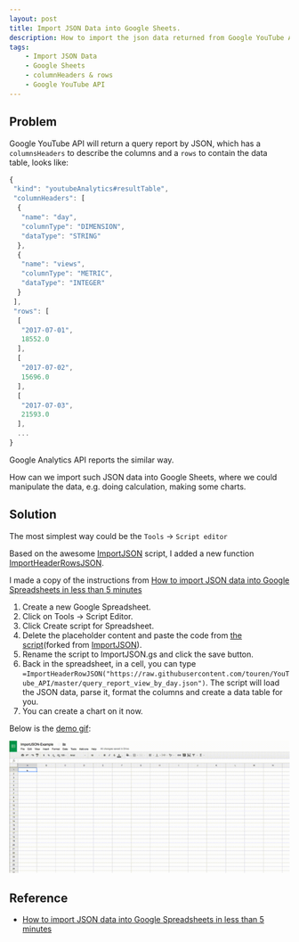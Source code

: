```yaml
---
layout: post
title: Import JSON Data into Google Sheets.
description: How to import the json data returned from Google YouTube API into a Google Spreadsheet.
tags: 
    - Import JSON Data
    - Google Sheets
    - columnHeaders & rows
    - Google YouTube API
---
```


## Problem
Google YouTube API will return a query report by JSON, which has a `columnsHeaders` to describe the columns and a `rows` to contain the data table, looks like:
```javascript
{
 "kind": "youtubeAnalytics#resultTable",
 "columnHeaders": [
  {
   "name": "day",
   "columnType": "DIMENSION",
   "dataType": "STRING"
  },
  {
   "name": "views",
   "columnType": "METRIC",
   "dataType": "INTEGER"
  }
 ],
 "rows": [
  [
   "2017-07-01",
   18552.0
  ],
  [
   "2017-07-02",
   15696.0
  ],
  [
   "2017-07-03",
   21593.0
  ],
  ...
}
```

Google Analytics API reports the similar way. 

How can we import such JSON data into Google Sheets, where we could manipulate the data, e.g. doing calculation, making some charts.

## Solution
The most simplest way could be the `Tools` -> `Script editor`

Based on the awesome [ImportJSON] script, I added a new function [ImportHeaderRowsJSON].

I made a copy of the instructions from [How to import JSON data into Google Spreadsheets in less than 5 minutes]

1. Create a new Google Spreadsheet.
1. Click on Tools -> Script Editor.
1. Click Create script for Spreadsheet.
1. Delete the placeholder content and paste the code from [the script][ImportHeaderRowsJSON Raw](forked from [ImportJSON]).
1. Rename the script to ImportJSON.gs and click the save button.
1. Back in the spreadsheet, in a cell, you can type `=ImportHeaderRowJSON("https://raw.githubusercontent.com/touren/YouTube_API/master/query_report_view_by_day.json")`. The script will load the JSON data, parse it, format the columns and create a data table for you.
1. You can create a chart on it now.

Below is the [demo gif][Demo]:

![Import Demo][Demo]


## Reference
* [How to import JSON data into Google Spreadsheets in less than 5 minutes]


[How to import JSON data into Google Spreadsheets in less than 5 minutes]: https://medium.com/@paulgambill/how-to-import-json-data-into-google-spreadsheets-in-less-than-5-minutes-a3fede1a014a
[ImportHeaderRowsJSON Raw]: https://raw.githubusercontent.com/touren/YouTube_API/master/importJSON.gs
[ImportHeaderRowsJSON]: https://github.com/touren/YouTube_API/blob/master/importJSON.gs#L99
[ImportJSON]: https://gist.github.com/chrislkeller/5719258
[Demo]: /assets/images/import_json_into_google_sheets/importJSON.gif "Demo GIF"
